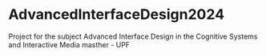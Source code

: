 # AdvancedInterfaceDesign2024
Project for the subject Advanced Interface Design in the Cognitive Systems and Interactive Media masther - UPF
